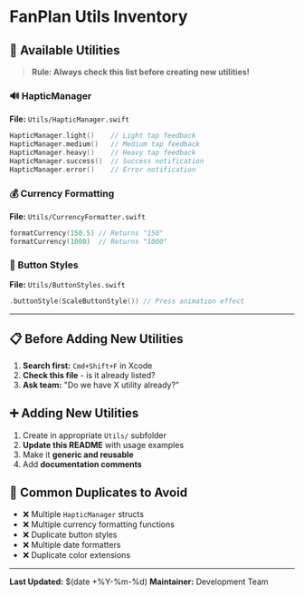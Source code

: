# FanPlan Utils Inventory

## 🎯 **Available Utilities**

> **Rule: Always check this list before creating new utilities!**

### 🔊 HapticManager
**File:** `Utils/HapticManager.swift`

```swift
HapticManager.light()    // Light tap feedback
HapticManager.medium()   // Medium tap feedback  
HapticManager.heavy()    // Heavy tap feedback
HapticManager.success()  // Success notification
HapticManager.error()    // Error notification
```

### 💰 Currency Formatting
**File:** `Utils/CurrencyFormatter.swift`

```swift
formatCurrency(150.5) // Returns "150"
formatCurrency(1000)  // Returns "1000"
```

### 🎨 Button Styles  
**File:** `Utils/ButtonStyles.swift`

```swift
.buttonStyle(ScaleButtonStyle()) // Press animation effect
```

---

## 📋 **Before Adding New Utilities**

1. **Search first:** `Cmd+Shift+F` in Xcode
2. **Check this file** - is it already listed?
3. **Ask team:** "Do we have X utility already?"

## ➕ **Adding New Utilities**

1. Create in appropriate `Utils/` subfolder
2. **Update this README** with usage examples
3. Make it **generic and reusable**
4. Add **documentation comments**

## 🚨 **Common Duplicates to Avoid**

- ❌ Multiple `HapticManager` structs
- ❌ Multiple currency formatting functions
- ❌ Duplicate button styles
- ❌ Multiple date formatters
- ❌ Duplicate color extensions

---

**Last Updated:** $(date +%Y-%m-%d)
**Maintainer:** Development Team
